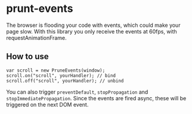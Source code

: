 prunt-events
============

The browser is flooding your code with events, which could make your page slow.
With this library you only receive the events at 60fps, with requestAnimationFrame.

## How to use
````
var scroll = new PruneEvents(window);
scroll.on("scroll", yourHandler); // bind
scroll.off("scroll", yourHandler); // unbind
````

You can also trigger `preventDefault`, `stopPropagation` and `stopImmediatePropagation`.
Since the events are fired async, these will be triggered on the next DOM event.